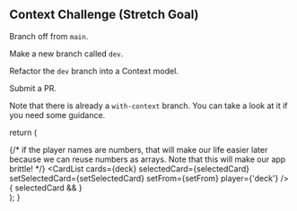 ## Context Challenge (Stretch Goal)

Branch off from `main`. 

Make a new branch called `dev`. 

Refactor the `dev` branch into a Context model.

Submit a PR.

Note that there is already a `with-context` branch. You can take a look at it if you need some guidance.





return (
    <div className="App">
      <section>
        {/* if the player names are numbers, that will make our life easier later because we can reuse numbers as arrays. Note that this will make our app brittle! */}
        <Player to={to} player={1} hand={playerOneHand} setFrom={setFrom} selectedCard={selectedCard} setTo={setTo} setSelectedCard={setSelectedCard} />
        <Player to={to} player={2} hand={playerTwoHand} setFrom={setFrom} selectedCard={selectedCard} setTo={setTo} setSelectedCard={setSelectedCard} />
        <Player to={to} player={3} hand={playerThreeHand} setFrom={setFrom} selectedCard={selectedCard} setTo={setTo} setSelectedCard={setSelectedCard} />
        <CardList cards={deck} selectedCard={selectedCard} setSelectedCard={setSelectedCard} setFrom={setFrom} player={'deck'} />
      </section>
      <section>
        {
          selectedCard && <ExecutePassButton passCard={passCard} from={from} to={to} selectedCard={selectedCard} />
        }
      </section>
    </div>
  );
}

